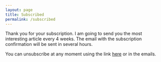 ```yaml
---
layout: page
title: Subscribed
permalink: /subscribed
---
```


Thank you for your subscription. I am going to send you the most interesting article every 4 weeks. The email with the subscription confirmation will be sent in several hours.

You can unsubscribe at any moment using the link [here](/unsubscribe) or in the emails.